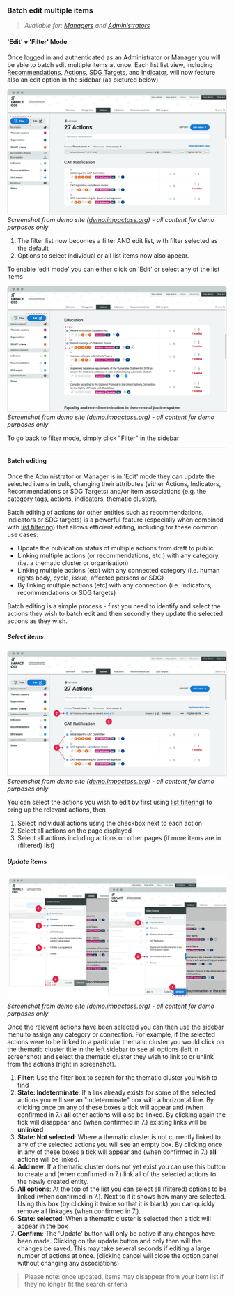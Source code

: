 ### Batch edit multiple items

> _Available for: [Managers](/managers/manager.md) and [Administrators](/admins/admin.md)_

#### 'Edit' v 'Filter' Mode

Once logged in and authenticated as an Administrator or Manager you will be able to batch edit multiple items at once. Each list list view, including [Recommendations](/visitors/recommendations.md), [Actions](/visitors/actions.md), [SDG Targets](/visitors/sdg-targets.md), and [Indicator](/visitors/indicators.md), will now feature also an edit option in the sidebar (as pictured below)

![](/assets/m-action-list-2.png)
_Screenshot from demo site ([demo.impactoss.org](https://demo.impactoss.org)) - all content for demo purposes only_

1. The filter list now becomes a filter AND edit list, with filter selected as the default
2. Options to select individual or all list items now also appear.

To enable 'edit mode' you can either click on 'Edit' or select any of the list items

![](/assets/m-action-list-edit.png)
_Screenshot from demo site ([demo.impactoss.org](https://demo.impactoss.org)) - all content for demo purposes only_

To go back to filter mode, simply click "Filter" in the sidebar

---

#### Batch editing

Once the Administrator or Manager is in 'Edit' mode they can update the selected items in bulk, changing their attributes (either Actions, Indicators, Recommendations or SDG Targets) and/or item associations (e.g. the category tags, actions, indicators, thematic cluster).

Batch editing of actions (or other entities such as recommendations, indicators or SDG targets) is a powerful feature (especially when combined with [list filtering](/visitors/lists-filter.md)) that allows efficient editing, including for these common use cases:

* Update the publication status of multiple actions from draft to public
* Linking multiple actions (or recommendations, etc.) with any category (i.e. a thematic cluster or organisation)
* Linking multiple actions (etc) with any connected category (i.e. human rights body, cycle, issue, affected persons or SDG)
* By linking multiple actions (etc) with any connection (i.e. Indicators, recommendations or SDG targets)

Batch editing is a simple process - first you need to identify and select the actions they wish to batch edit and then secondly they update the selected actions as they wish.

##### Select items

![](/assets/m-action-list-edit-all.png)
_Screenshot from demo site ([demo.impactoss.org](https://demo.impactoss.org)) - all content for demo purposes only_

You can select the actions you wish to edit by first using [list filtering](/visitors/lists-filter.md)) to bring up the relevant actions, then
1. Select individual actions using the checkbox next to each action
2. Select all actions on the page displayed
3. Select all actions including actions on other pages (if more items are in (filtered) list)

##### Update items

![](/assets/m-action-list-edit-2.png)
_Screenshot from demo site ([demo.impactoss.org](https://demo.impactoss.org)) - all content for demo purposes only_

Once the relevant actions have been selected you can then use the sidebar menu to assign any category or connection. For example, if the selected actions were to be linked to a particular thematic cluster you would click on the thematic cluster title in the left sidebar to see all options (left in screenshot) and select the thematic cluster they wish to link to or unlink from the actions (right in screenshot).

1. **Filter**: Use the filter box to search for the thematic cluster you wish to find
2. **State: Indeterminate**: If a link already exists for some of the selected actions you will see an "indeterminate" box with a horizontal line. By clicking once on any of these boxes a tick will appear and (when confirmed in 7.) **all** other actions will also be linked. By clicking again the tick will disappear and (when confirmed in 7.) existing links will be **unlinked**
3. **State: Not selected**: Where a thematic cluster is not currently linked to any of the selected actions you will see an empty box. By clicking once in any of these boxes a tick will appear and (when confirmed in 7.) **all** actions will be linked.
4. **Add new**: If a thematic cluster does not yet exist you can use this button to create and (when confirmed in 7.) link all of the selected actions to the newly created entity.
5. **All options**: At the top of the list you can select all (filtered) options to be linked (when confirmed in 7.). Next to it it shows how many are selected. Using this box (by clicking it twice so that it is blank) you can quickly remove all linkages (when confirmed in 7.).
6. **State: selected**: When a thematic cluster is selected then a tick will appear in the box
7. **Confirm**: The 'Update' button will only be active if any changes have been made. Clicking on the update button and only then will the changes be saved. This may take several seconds if editing a large number of actions at once. (clicking cancel will close the option panel without changing any associations)

> Please note: once updated, items may disappear from your item list if they no longer fit the search criteria
